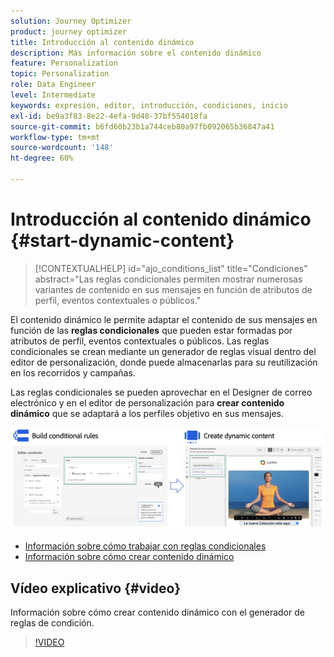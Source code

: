 ```yaml
---
solution: Journey Optimizer
product: journey optimizer
title: Introducción al contenido dinámico
description: Más información sobre el contenido dinámico
feature: Personalization
topic: Personalization
role: Data Engineer
level: Intermediate
keywords: expresión, editor, introducción, condiciones, inicio
exl-id: be9a3f83-8e22-4efa-9d48-37bf554018fa
source-git-commit: b6fd60b23b1a744ceb80a97fb092065b36847a41
workflow-type: tm+mt
source-wordcount: '148'
ht-degree: 60%

---
```


# Introducción al contenido dinámico {#start-dynamic-content}

>[!CONTEXTUALHELP]
>id="ajo_conditions_list"
>title="Condiciones"
>abstract="Las reglas condicionales permiten mostrar numerosas variantes de contenido en sus mensajes en función de atributos de perfil, eventos contextuales o públicos."

El contenido dinámico le permite adaptar el contenido de sus mensajes en función de las **reglas condicionales** que pueden estar formadas por atributos de perfil, eventos contextuales o públicos. Las reglas condicionales se crean mediante un generador de reglas visual dentro del editor de personalización, donde puede almacenarlas para su reutilización en los recorridos y campañas.

Las reglas condicionales se pueden aprovechar en el Designer de correo electrónico y en el editor de personalización para **crear contenido dinámico** que se adaptará a los perfiles objetivo en sus mensajes.

![](assets/conditions-overview.png)

* [Información sobre cómo trabajar con reglas condicionales](create-conditions.md)
* [Información sobre cómo crear contenido dinámico](dynamic-content.md)

## Vídeo explicativo {#video}

Información sobre cómo crear contenido dinámico con el generador de reglas de condición.

>[!VIDEO](https://video.tv.adobe.com/v/3409815?quality=12)
